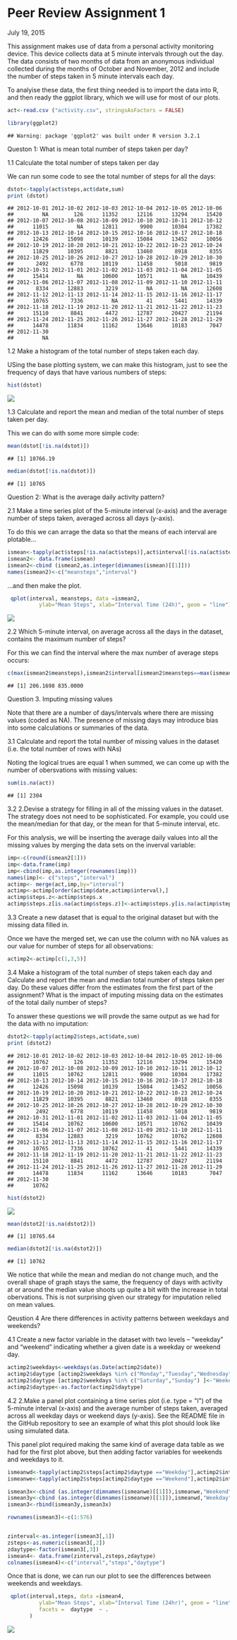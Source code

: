 # Peer Review Assignment 1
   
July 19, 2015  

This assignment makes use of data from a personal activity monitoring device. This device collects data at 5 minute intervals through out the day. The data consists of two months of data from an anonymous individual collected during the months of October and November, 2012 and include the number of steps taken in 5 minute intervals each day.

To analyise these data, the first thing needed is to import the data into R, and then ready the ggplot library, which we will use for most of our plots.


```r
act<-read.csv ("activity.csv", stringsAsFactors = FALSE)

library(ggplot2)
```

```
## Warning: package 'ggplot2' was built under R version 3.2.1
```
Queston 1: What is mean total number of steps taken per day?

1.1 Calculate the total number of steps taken per day

We can run some code to see the total number of steps for all the days:


```r
dstot<-tapply(act$steps,act$date,sum)
print (dstot)
```

```
## 2012-10-01 2012-10-02 2012-10-03 2012-10-04 2012-10-05 2012-10-06 
##         NA        126      11352      12116      13294      15420 
## 2012-10-07 2012-10-08 2012-10-09 2012-10-10 2012-10-11 2012-10-12 
##      11015         NA      12811       9900      10304      17382 
## 2012-10-13 2012-10-14 2012-10-15 2012-10-16 2012-10-17 2012-10-18 
##      12426      15098      10139      15084      13452      10056 
## 2012-10-19 2012-10-20 2012-10-21 2012-10-22 2012-10-23 2012-10-24 
##      11829      10395       8821      13460       8918       8355 
## 2012-10-25 2012-10-26 2012-10-27 2012-10-28 2012-10-29 2012-10-30 
##       2492       6778      10119      11458       5018       9819 
## 2012-10-31 2012-11-01 2012-11-02 2012-11-03 2012-11-04 2012-11-05 
##      15414         NA      10600      10571         NA      10439 
## 2012-11-06 2012-11-07 2012-11-08 2012-11-09 2012-11-10 2012-11-11 
##       8334      12883       3219         NA         NA      12608 
## 2012-11-12 2012-11-13 2012-11-14 2012-11-15 2012-11-16 2012-11-17 
##      10765       7336         NA         41       5441      14339 
## 2012-11-18 2012-11-19 2012-11-20 2012-11-21 2012-11-22 2012-11-23 
##      15110       8841       4472      12787      20427      21194 
## 2012-11-24 2012-11-25 2012-11-26 2012-11-27 2012-11-28 2012-11-29 
##      14478      11834      11162      13646      10183       7047 
## 2012-11-30 
##         NA
```
1.2 Make a histogram of the total number of steps taken each day.

USing the base plotting system, we can make this histogram, just to see the frequency of days that have various numbers of steps:

```r
hist(dstot)
```

![](PA1_template_files/figure-html/unnamed-chunk-3-1.png) 

1.3 Calculate and report the mean and median of the total number of steps taken per day.

This we can do with some more simple code:

```r
mean(dstot[!is.na(dstot)])
```

```
## [1] 10766.19
```

```r
median(dstot[!is.na(dstot)])
```

```
## [1] 10765
```
Question 2: What is the average daily activity pattern?

2.1 Make a time series plot  of the 5-minute interval (x-axis) and the average number of steps taken, averaged across all days (y-axis).

To do this we can arrage the data so that the means of each interval are plotable...

```r
ismean<-tapply(act$steps[!is.na(act$steps)],act$interval[!is.na(act$steps)],mean)
ismean2<- data.frame(ismean)
ismean2<-cbind (ismean2,as.integer(dimnames(ismean)[[1]]))
names(ismean2)<-c("meansteps","interval")
```

...and then make the plot.


```r
 qplot(interval, meansteps, data =ismean2,
          ylab="Mean Steps", xlab="Interval Time (24h)", geom = "line")
```

![](PA1_template_files/figure-html/unnamed-chunk-6-1.png) 


2.2 Which 5-minute interval, on average across all the days in the dataset, contains the maximum number of steps?

For this we can find the interval where the max number of average steps occurs:


```r
c(max(ismean2$meansteps),ismean2$interval[ismean2$meansteps==max(ismean2$meansteps)])
```

```
## [1] 206.1698 835.0000
```

Question 3. Imputing missing values

Note that there are a number of days/intervals where there are missing values (coded as NA). The presence of missing days may introduce bias into some calculations or summaries of the data.

3.1 Calculate and report the total number of missing values in the dataset (i.e. the total number of rows with NAs)

Noting the logical trues are equal 1 when summed, we can come up with the number of obersvations with missing values:

```r
sum(is.na(act))
```

```
## [1] 2304
```

3.2 2.Devise a strategy for filling in all of the missing values in the dataset. The strategy does not need to be sophisticated. For example, you could use the mean/median for that day, or the mean for that 5-minute interval, etc.

For this analysis, we will be inserting the average daily values into all the missing values by merging the data sets on the inverval variable:


```r
imp<-c(round(ismean2[1]))
imp<-data.frame(imp)
imp<-cbind(imp,as.integer(rownames(imp)))
names(imp)<- c("steps","interval")
actimp<- merge(act,imp,by="interval")
actimp<-actimp[order(actimp$date,actimp$interval),]
actimp$steps.z<-actimp$steps.x
actimp$steps.z[is.na(actimp$steps.z)]<-actimp$steps.y[is.na(actimp$steps.z)]
```

3.3 Create a new dataset that is equal to the original dataset but with the missing data filled in.

Once we have the merged set, we can use the column with no NA values as our value for number of steps for all observations:


```r
actimp2<-actimp[c(1,3,5)]
```

3.4 Make a histogram of the total number of steps taken each day and Calculate and report the mean and median total number of steps taken per day. Do these values differ from the estimates from the first part of the assignment? What is the impact of imputing missing data on the estimates of the total daily number of steps?

To answer these questions we will provde the same output as we had for the data with no imputation:

```r
dstot2<-tapply(actimp2$steps,act$date,sum)
print (dstot2)
```

```
## 2012-10-01 2012-10-02 2012-10-03 2012-10-04 2012-10-05 2012-10-06 
##      10762        126      11352      12116      13294      15420 
## 2012-10-07 2012-10-08 2012-10-09 2012-10-10 2012-10-11 2012-10-12 
##      11015      10762      12811       9900      10304      17382 
## 2012-10-13 2012-10-14 2012-10-15 2012-10-16 2012-10-17 2012-10-18 
##      12426      15098      10139      15084      13452      10056 
## 2012-10-19 2012-10-20 2012-10-21 2012-10-22 2012-10-23 2012-10-24 
##      11829      10395       8821      13460       8918       8355 
## 2012-10-25 2012-10-26 2012-10-27 2012-10-28 2012-10-29 2012-10-30 
##       2492       6778      10119      11458       5018       9819 
## 2012-10-31 2012-11-01 2012-11-02 2012-11-03 2012-11-04 2012-11-05 
##      15414      10762      10600      10571      10762      10439 
## 2012-11-06 2012-11-07 2012-11-08 2012-11-09 2012-11-10 2012-11-11 
##       8334      12883       3219      10762      10762      12608 
## 2012-11-12 2012-11-13 2012-11-14 2012-11-15 2012-11-16 2012-11-17 
##      10765       7336      10762         41       5441      14339 
## 2012-11-18 2012-11-19 2012-11-20 2012-11-21 2012-11-22 2012-11-23 
##      15110       8841       4472      12787      20427      21194 
## 2012-11-24 2012-11-25 2012-11-26 2012-11-27 2012-11-28 2012-11-29 
##      14478      11834      11162      13646      10183       7047 
## 2012-11-30 
##      10762
```

```r
hist(dstot2)
```

![](PA1_template_files/figure-html/unnamed-chunk-11-1.png) 

```r
mean(dstot2[!is.na(dstot2)])
```

```
## [1] 10765.64
```

```r
median(dstot2[!is.na(dstot2)])
```

```
## [1] 10762
```
We notice that while the mean and median do not change much, and the overall shape of graph stays the same, the frequency of days with activity at or around the median value shoots up quite a bit with the increase in total obervations. This is not surprising given our strategy for imputation relied on mean values.



Qeustion 4 Are there differences in activity patterns between weekdays and weekends?

4.1 
Create a new factor variable in the dataset with two levels – “weekday” and “weekend” indicating whether a given date is a weekday or weekend day.



```r
actimp2$weekdays<-weekdays(as.Date(actimp2$date))
actimp2$daytype [actimp2$weekdays %in% c("Monday","Tuesday","Wednesday","Thursday","Friday") ]<-"Weekday"
actimp2$daytype [actimp2$weekdays %in% c("Saturday","Sunday") ]<-"Weekend"
actimp2$daytype<-as.factor(actimp2$daytype)
```
4.2  2.Make a panel plot containing a time series plot (i.e. type = "l") of the 5-minute interval (x-axis) and the average number of steps taken, averaged across all weekday days or weekend days (y-axis). See the README file in the GitHub repository to see an example of what this plot should look like using simulated data.

This panel plot required making the same kind of average data table as we had for the first plot above, but then adding factor variables for weekends and weekdays to it.


```r
ismeanwd<-tapply(actimp2$steps[actimp2$daytype =="Weekday"],actimp2$interval[actimp2$daytype =="Weekday"],mean)
ismeanwe<-tapply(actimp2$steps[actimp2$daytype =="Weekend"],actimp2$interval[actimp2$daytype =="Weekend"],mean)

ismean3x<-cbind (as.integer(dimnames(ismeanwe)[[1]]),ismeanwe,"Weekend")
ismean3y<-cbind (as.integer(dimnames(ismeanwe)[[1]]),ismeanwd,"Weekday")  
ismean3<-rbind(ismean3y,ismean3x)                 

rownames(ismean3)<-c(1:576)


zinterval<-as.integer(ismean3[,1])
zsteps<-as.numeric(ismean3[,2])
zdaytype<-factor(ismean3[,3])
ismean4<- data.frame(zinterval,zsteps,zdaytype)
colnames(ismean4)<-c("interval","steps","daytype")
```

Once that is done, we can run our plot to see the differences between weekends and weekdays.


```r
 qplot(interval,steps, data =ismean4,
          ylab="Mean Steps", xlab="Interval Time (24hr)", geom = "line", 
          facets =  daytype  ~ .
       )
```

![](PA1_template_files/figure-html/unnamed-chunk-14-1.png) 

